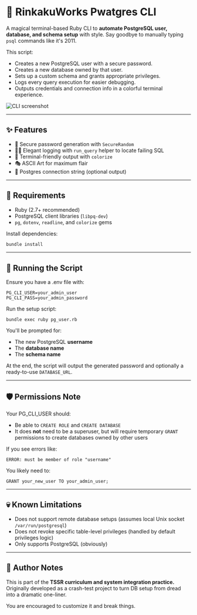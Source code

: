 # 🐘 RinkakuWorks Pwatgres CLI

A magical terminal-based Ruby CLI to **automate PostgreSQL user, database, and schema setup** with style. Say goodbye to manually typing `psql` commands like it's 2011.

This script:
- Creates a new PostgreSQL user with a secure password.
- Creates a new database owned by that user.
- Sets up a custom schema and grants appropriate privileges.
- Logs every query execution for easier debugging.
- Outputs credentials and connection info in a colorful terminal experience.

![CLI screenshot](https://imgur.com/a/ZXw9F7z)

---

## ✨ Features

- 🔐 Secure password generation with `SecureRandom`
- 🧙‍♀️ Elegant logging with `run_query` helper to locate failing SQL
- 🎨 Terminal-friendly output with `colorize`
- 🎭 ASCII Art for maximum flair
- 📜 Postgres connection string (optional output)

---

## 🔧 Requirements

- Ruby (2.7+ recommended)
- PostgreSQL client libraries (`libpq-dev`)
- `pg`, `dotenv`, `readline`, and `colorize` gems

Install dependencies:

```bash
bundle install
```

---

## 🧪 Running the Script

Ensure you have a .env file with:

```
PG_CLI_USER=your_admin_user
PG_CLI_PASS=your_admin_password
```

Run the setup script:

```
bundle exec ruby pg_user.rb
```

You'll be prompted for:

- The new PostgreSQL **username**
- The **database name**
- The **schema name**

At the end, the script will output the generated password and optionally a ready-to-use `DATABASE_URL`.

---

## 🛡 Permissions Note

Your PG_CLI_USER should:

- Be able to `CREATE ROLE` and `CREATE DATABASE`
- It does **not** need to be a superuser, but will require temporary `GRANT` permissions to create databases owned by other users

If you see errors like:

```
ERROR: must be member of role "username"
```

You likely need to:

```
GRANT your_new_user TO your_admin_user;
```

---

## 💀 Known Limitations

- Does not support remote database setups (assumes local Unix socket `/var/run/postgresql`)
- Does not revoke specific table-level privileges (handled by default privileges logic)
- Only supports PostgreSQL (obviously)

---

## 🧙 Author Notes

This is part of the **TSSR curriculum and system integration practice.** Originally developed as a crash-test project to turn DB setup from dread into a dramatic one-liner.

You are encouraged to customize it and break things.
